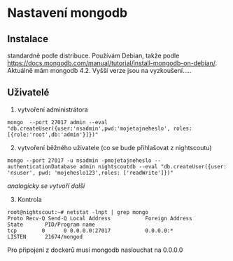 # Nastavení mongodb

## Instalace ##
standardně podle distribuce. Používám Debian, takže podle https://docs.mongodb.com/manual/tutorial/install-mongodb-on-debian/. Aktuálně mám mongodb 4.2. Vyšší verze jsou na vyzkoušení.....

## Uživatelé ##

1. vytvoření administrátora
```
mongo  --port 27017 admin --eval "db.createUser({user:'nsadmin',pwd:'mojetajneheslo', roles:[{role:'root',db:'admin'}]})"
```
2. vytvoření běžného uživatele (co se bude přihlašovat z nightscoutu)
```
mongo --port 27017 -u nsadmin -pmojetajneheslo --authenticationDatabase admin nightscoutdb --eval "db.createUser({user: 'nsuser', pwd: 'mojeheslo123',roles: ['readWrite']})"
```
  _analogicky se vytvoří další_

3. Kontrola
```
root@nightscout:~# netstat -lnpt | grep mongo
Proto Recv-Q Send-Q Local Address           Foreign Address         State       PID/Program name
tcp        0      0 0.0.0.0:27017           0.0.0.0:*               LISTEN      21674/mongod
```
Pro připojení z dockerů musí mongodb naslouchat na 0.0.0.0

